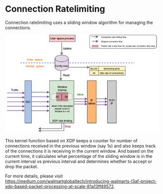 # Connection Ratelimiting

Connection ratelimiting uses a sliding window algorithm for managing the connections.



![L3AF RateLimiting overview](images/Rate-Limiting.png)


This kernel function based on XDP  keeps a counter for number of connections received in the previous window (say 1s) and also keeps track of the connections it is receiving in the current window. And based on the current time, it calculates what percentage of the sliding window is in the current interval vs previous interval and determines whether to accept or drop the packet.

For more details, please visit https://medium.com/walmartglobaltech/introducing-walmarts-l3af-project-xdp-based-packet-processing-at-scale-81a13ff49572.
           
